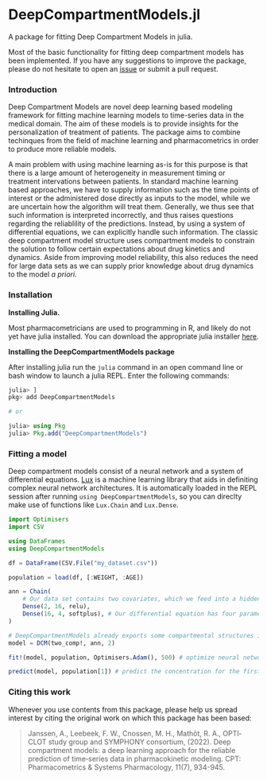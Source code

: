 # DeepCompartmentModels.jl

A package for fitting Deep Compartment Models in julia. 

Most of the basic functionality for fitting deep compartment models has been 
implemented. If you have any suggestions to improve the package, please do not 
hesitate to open an 
[issue](https://github.com/Janssena/DeepCompartmentModels.jl/issues/new) or 
submit a pull request. 

### Introduction

Deep Compartment Models are novel deep learning based modeling framework for 
fitting machine learning models to time-series data in the medical domain. The 
aim of these models is to provide insights for the personalization of treatment 
of patients. The package aims to combine techinques from the field of machine 
learning and pharmacometrics in order to produce more reliable models.

A main problem with using machine learning as-is for this purpose is that there 
is a large amount of heterogeneity in measurement timing or treatment 
intervations between patients. In standard machine learning based approaches, we 
have to supply information such as the time points of interest or the 
administered dose directly as inputs to the model, while we are uncertain how 
the algorithm will treat them. Generally, we thus see that such information is 
interpreted incorrectly, and thus raises questions regarding the reliablility of 
the predictions. Instead, by using a system of differential equations, we can 
explicitly handle such information. The classic deep compartment model structure 
uses compartment models to constrain the solution to follow certain expectations 
about drug kinetics and dynamics. Aside from improving model reliability, this 
also reduces the need for large data sets as we can supply prior knowledge about 
drug dynamics to the model *a priori*.

### Installation

**Installing Julia.**

Most pharmacometricians are used to programming in R, and likely do not yet have 
julia installed. You can download the appropriate julia installer 
[here](https://julialang.org/downloads/).  


**Installing the DeepCompartmentModels package**

After installing julia run the `julia` command in an open command line or bash 
window to launch a julia REPL. Enter the following commands:

```julia
julia> ]
pkg> add DeepCompartmentModels

# or 

julia> using Pkg
julia> Pkg.add("DeepCompartmentModels")
```

### Fitting a model

Deep compartment models consist of a neural network and a system of differential 
equations. [Lux](https://lux.csail.mit.edu/stable/) is a machine learning 
library that aids in definiting complex neural network architectures. It is 
automatically loaded in the REPL session after running 
`using DeepCompartmentModels`, so you can direclty make use of functions like 
`Lux.Chain` and `Lux.Dense`.


```julia
import Optimisers
import CSV

using DataFrames
using DeepCompartmentModels

df = DataFrame(CSV.File("my_dataset.csv"))

population = load(df, [:WEIGHT, :AGE])

ann = Chain(
    # Our data set contains two covariates, which we feed into a hidden layer with 16 neurons
    Dense(2, 16, relu), 
    Dense(16, 4, softplus), # Our differential equation has four parameters
)

# DeepCompartmentModels already exports some compartmental structures including two_comp!
model = DCM(two_comp!, ann, 2) 

fit!(model, population, Optimisers.Adam(), 500) # optimize neural network for 500 epochs

predict(model, population[1]) # predict the concentration for the first individual in the population.
```

### Citing this work

Whenever you use contents from this package, please help us spread interest by 
citing the original work on which this package has been based:

> Janssen, A., Leebeek, F. W., Cnossen, M. H., Mathôt, R. A., OPTI‐CLOT study group and SYMPHONY consortium, (2022). Deep compartment models: a deep learning approach for the reliable prediction of time‐series data in pharmacokinetic modeling. CPT: Pharmacometrics & Systems Pharmacology, 11(7), 934-945.